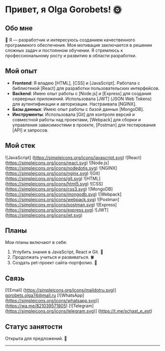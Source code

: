 # Привет, я Olga Gorobets! :sun_with_face:

## Обо мне
:honeybee:
Я — разработчик и интересуюсь созданием качественного программного обеспечения. Моя мотивация заключается в решении сложных задач и постоянном обучении. Я стремлюсь к профессиональному росту и развитию в области разработки.

## Мой опыт

- **Frontend**: Я владею [HTML], [CSS] и [JavaScript]. Работала с библиотекой [React] для разработки пользовательских интерфейсов.
- **Backend**: Имею опыт работы с [Node.js] и [Express] для создания серверных приложений. Использовала [JWT] (JSON Web Tokens) для аутентификации и авторизации. Настраивала [NGINX].
- **Базы данных**: Имею опыт работы с базой данных [MongoDB].
- **Инструменты**: Использовала [Git] для контроля версий и совместной работы над проектами, [Webpack] для сборки и управления зависимостями в проекте, [Postman] для тестирования [API] и запросов.

## Мой стек
![JavaScript] (https://simpleicons.org/icons/javascript.svg) ![React] (https://simpleicons.org/icons/react.svg) ![Node.js] (https://simpleicons.org/icons/nodedotjs.svg) ![NGINX] (https://simpleicons.org/icons/nginx.svg) ![Git] (https://simpleicons.org/icons/git.svg) ![HTML] (https://simpleicons.org/icons/html5.svg) ![CSS] (https://simpleicons.org/icons/css3.svg) ![MongoDB] (https://simpleicons.org/icons/mongodb.svg) ![Webpack] (https://simpleicons.org/icons/webpack.svg) ![Postman] (https://simpleicons.org/icons/postman.svg) ![Express] (https://simpleicons.org/icons/express.svg) ![JWT] (https://simpleicons.org/icons/jet.svg)
## Планы

Мои планы включают в себя:

1. Углубить знания в JavaScript, React и Git. :cherry_blossom:
2. Продолжать учиться и развиваться. :four_leaf_clover:
3. Создать pet-проект сайта-портфолио. :rose:

## Связь

[![Email] (https://simpleicons.org/icons/maildotru.svg)]  gorobets.olga74@mail.ru 
[![WhatsApp] (https://simpleicons.org/icons/whatsapp.svg)] (https://wa.me/821039571805)
[![Telegram] (https://simpleicons.org/icons/telegram.svg)] (https://t.me/schast_e_est)

## Статус занятости

Открыта для предложений. :statue_of_liberty:

---
